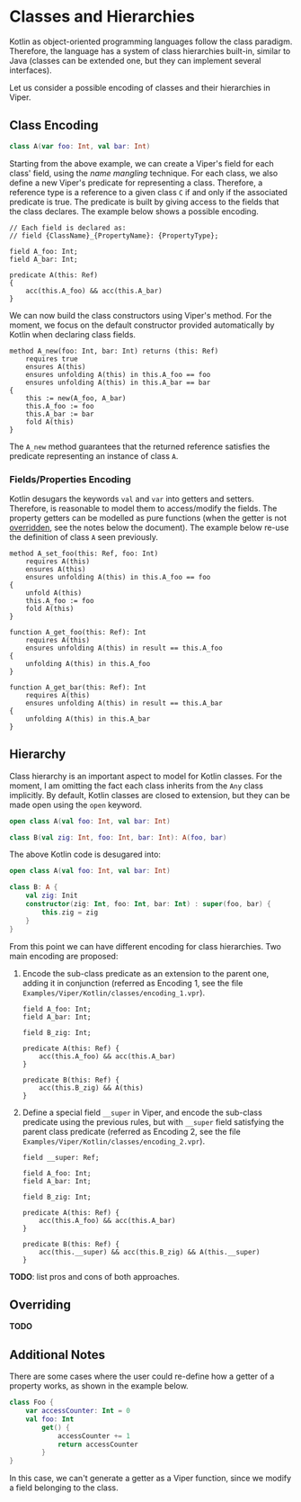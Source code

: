 # Classes and Hierarchies

Kotlin as object-oriented programming languages follow the class paradigm. Therefore, the language
has a system of class hierarchies built-in, similar to Java (classes can be extended one, 
but they can implement several interfaces).

Let us consider a possible encoding of classes and their hierarchies in Viper.

## Class Encoding

```kotlin
class A(var foo: Int, val bar: Int)
```

Starting from the above example, we can create a Viper's field for each class' field, using the _name mangling_ technique.
For each class, we also define a new Viper's predicate for representing a class. Therefore, a reference type is a 
reference to a given class `C` if and only if the associated predicate is true. The predicate is built by giving access 
to the fields that the class declares. The example below shows a possible encoding.

```viper
// Each field is declared as: 
// field {ClassName}_{PropertyName}: {PropertyType};

field A_foo: Int;
field A_bar: Int;

predicate A(this: Ref) 
{
    acc(this.A_foo) && acc(this.A_bar)
}
```

We can now build the class constructors using Viper's method. For the moment, we focus on the default constructor 
provided automatically by Kotlin when declaring class fields.

```viper
method A_new(foo: Int, bar: Int) returns (this: Ref)
    requires true
    ensures A(this)
    ensures unfolding A(this) in this.A_foo == foo
    ensures unfolding A(this) in this.A_bar == bar
{
    this := new(A_foo, A_bar)
    this.A_foo := foo
    this.A_bar := bar
    fold A(this)
}
```

The `A_new` method guarantees that the returned reference satisfies the predicate representing an instance of
class `A`.

### Fields/Properties Encoding

Kotlin desugars the keywords `val` and `var` into getters and setters. Therefore, is reasonable to model them to 
access/modify the fields. The property getters can be modelled as pure functions (when the getter is not [overridden][0], 
see the notes below the document). The example below re-use the definition of class `A` seen previously.

```viper
method A_set_foo(this: Ref, foo: Int)
    requires A(this)
    ensures A(this)
    ensures unfolding A(this) in this.A_foo == foo
{
    unfold A(this)
    this.A_foo := foo
    fold A(this)
}

function A_get_foo(this: Ref): Int
    requires A(this)
    ensures unfolding A(this) in result == this.A_foo
{
    unfolding A(this) in this.A_foo
}

function A_get_bar(this: Ref): Int
    requires A(this)
    ensures unfolding A(this) in result == this.A_bar
{
    unfolding A(this) in this.A_bar
}
```

[0]: https://kotlinlang.org/docs/properties.html#backing-fields

## Hierarchy

Class hierarchy is an important aspect to model for Kotlin classes. For the moment, I am omitting the fact each class 
inherits from the `Any` class implicitly. By default, Kotlin classes are closed to extension, but they can be made open 
using the `open` keyword.

```kotlin
open class A(val foo: Int, val bar: Int)

class B(val zig: Int, foo: Int, bar: Int): A(foo, bar)
```

The above Kotlin code is desugared into:

```kotlin
open class A(val foo: Int, val bar: Int)

class B: A {
    val zig: Init
    constructor(zig: Int, foo: Int, bar: Int) : super(foo, bar) {
        this.zig = zig
    }
}
```

From this point we can have different encoding for class hierarchies. Two main encoding are proposed:

1. Encode the sub-class predicate as an extension to the parent one, adding it in conjunction (referred as Encoding 1,
see the file `Examples/Viper/Kotlin/classes/encoding_1.vpr`).

    ```viper
    field A_foo: Int;
    field A_bar: Int;

    field B_zig: Int; 

    predicate A(this: Ref) {
        acc(this.A_foo) && acc(this.A_bar)
    }

    predicate B(this: Ref) {
        acc(this.B_zig) && A(this)
    }
    ```

2. Define a special field `__super` in Viper, and encode the sub-class predicate using the previous rules, but 
with `__super` field satisfying the parent class predicate (referred as Encoding 2, see the 
file `Examples/Viper/Kotlin/classes/encoding_2.vpr`).

    ```viper
    field __super: Ref;

    field A_foo: Int;
    field A_bar: Int;

    field B_zig: Int;

    predicate A(this: Ref) {
        acc(this.A_foo) && acc(this.A_bar)
    }

    predicate B(this: Ref) {
        acc(this.__super) && acc(this.B_zig) && A(this.__super)
    }
    ```

__TODO__: list pros and cons of both approaches.

## Overriding

__TODO__

## Additional Notes

There are some cases where the user could re-define how a getter of a property works, as shown in the
example below.

```kotlin
class Foo {
    var accessCounter: Int = 0
    val foo: Int
        get() {
            accessCounter += 1
            return accessCounter
        }
}
```

In this case, we can't generate a getter as a Viper function, since we modify a field belonging to the class.